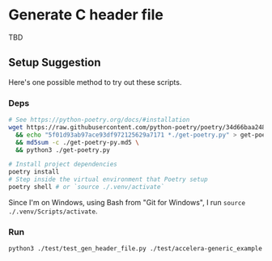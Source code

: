 # Generate C header file

TBD


## Setup Suggestion

Here's one possible method to try out these scripts.

### Deps

```bash
# See https://python-poetry.org/docs/#installation
wget https://raw.githubusercontent.com/python-poetry/poetry/34d66baa24875bbf799276a8509743cf595ab662/get-poetry.py \
  && echo "5f01d93ab97ace93df972125629a7171 *./get-poetry.py" > get-poetry-py.md5 \
  && md5sum -c ./get-poetry-py.md5 \
  && python3 ./get-poetry.py

# Install project dependencies
poetry install
# Step inside the virtual environment that Poetry setup
poetry shell # or `source ./.venv/activate`
```

Since I'm on Windows, using Bash from "Git for Windows", I run `source ./.venv/Scripts/activate`.

### Run

```bash
python3 ./test/test_gen_header_file.py ./test/accelera-generic_example.rdl
```
